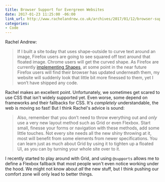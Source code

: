 ```yaml
---
title: Browser Support for Evergreen Websites
date: 2017-01-23 11:25:00 -06:00
link_url: http://www.rachelandrew.co.uk/archives/2017/01/12/browser-support-for-evergreen-websites/
categories:
- Code
---
```


Rachel Andrew:

> If I built a site today that uses shape-outside to curve text around an image, Firefox users are going to see squared off text around that floated image. Chrome users will get the curved shape. As Firefox are currently [implementing Shapes](https://groups.google.com/forum/#!topic/mozilla.dev.platform/PhG4Upk4Mo4), at some point in the near future Firefox users will find their browser has updated underneath them, my website will suddenly look that little bit more finessed to them, yet I won’t have shipped any code.

Rachel makes an excellent point. Unfortunately, we sometimes get scared to use CSS that isn't widely supported yet. Even worse, some depend on frameworks and their fallbacks for CSS. It's *completely* understandable, the web is moving so fast! But I think Rachel's advice is sound:

> Also, remember that you don’t need to throw everything out and *only* use a very new layout method such as Grid or even Flexbox. Start small, finesse your forms or navigation with these methods, add some little touches. Not every site needs all the new shiny throwing at it, most will benefit from some elements from newer specifications. You can learn just as much about Grid by using it to tighten up a floated UI, as you can by turning your whole site over to it.

I recently started to play around with Grid, and using `@supports` allows me to define a Flexbox fallback that most people won't even notice working under the hood. We might not know about *all* the new stuff, but I think pushing our comfort zone will only lead to better things.
